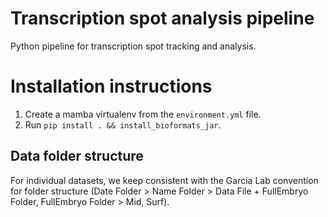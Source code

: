 # Transcription spot analysis pipeline
Python pipeline for transcription spot tracking and analysis.

# Installation instructions
1. Create a mamba virtualenv from the `environment.yml` file.
2. Run `pip install . && install_bioformats_jar`.

## Data folder structure
For individual datasets, we keep consistent with the Garcia Lab convention
for folder structure (Date Folder > Name Folder > Data File + FullEmbryo
Folder, FullEmbryo Folder > Mid, Surf).
